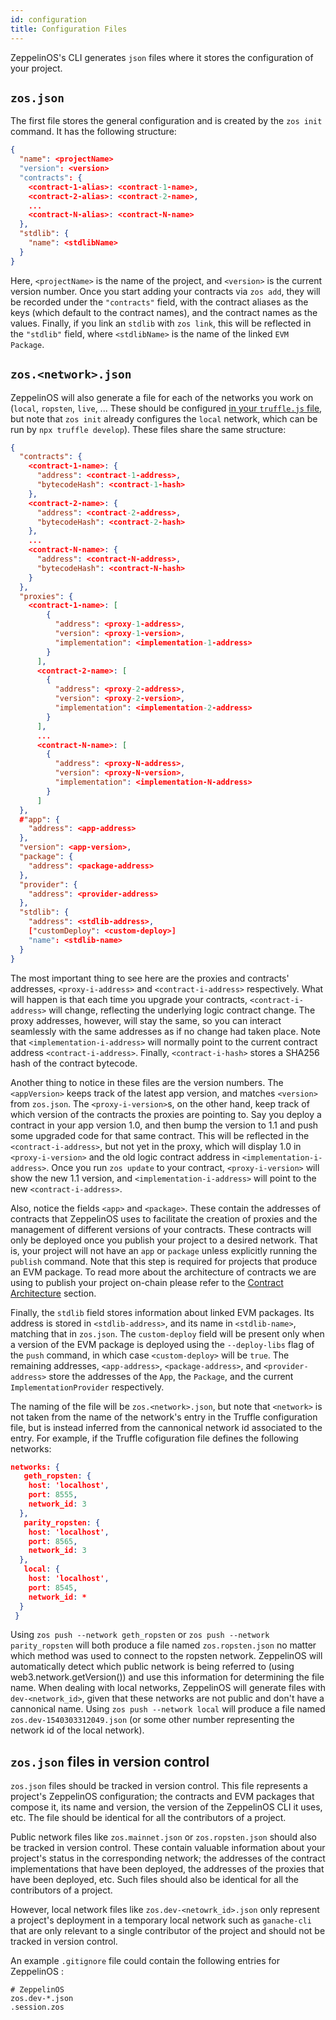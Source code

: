 ```yaml
---
id: configuration
title: Configuration Files
---
```


ZeppelinOS's CLI generates `json` files where it stores the configuration of your project.


## `zos.json`
The first file stores the general configuration and is created by the `zos init` command. It has the following structure:

```json
{
  "name": <projectName>
  "version": <version>
  "contracts": {
    <contract-1-alias>: <contract-1-name>,
    <contract-2-alias>: <contract-2-name>,
    ...
    <contract-N-alias>: <contract-N-name>
  },
  "stdlib": {
    "name": <stdlibName>
  }
}
```

Here, `<projectName>` is the name of the project, and `<version>` is the current version number. Once you start adding your contracts via `zos add`, they will be recorded under the `"contracts"` field, with the contract aliases as the keys (which default to the contract names), and the contract names as the values. Finally, if you link an `stdlib` with `zos link`, this will be reflected in the `"stdlib"` field, where `<stdlibName>` is the name of the linked `EVM Package`.


## `zos.<network>.json`
ZeppelinOS will also generate a file for each of the networks you work on (`local`, `ropsten`, `live`, ... These should be configured [in your `truffle.js` file](http://truffleframework.com/docs/advanced/configuration#networks), but note that `zos init` already configures the `local` network, which can be run by `npx truffle develop`). These files share the same structure:

```json
{
  "contracts": {
    <contract-1-name>: {
      "address": <contract-1-address>,
      "bytecodeHash": <contract-1-hash>
    },
    <contract-2-name>: {
      "address": <contract-2-address>,
      "bytecodeHash": <contract-2-hash>
    },
    ...
    <contract-N-name>: {
      "address": <contract-N-address>,
      "bytecodeHash": <contract-N-hash>
    }
  },
  "proxies": {
    <contract-1-name>: [
        {
          "address": <proxy-1-address>,
          "version": <proxy-1-version>,
          "implementation": <implementation-1-address>
        }
      ],
      <contract-2-name>: [
        {
          "address": <proxy-2-address>,
          "version": <proxy-2-version>,
          "implementation": <implementation-2-address>
        }
      ],
      ...
      <contract-N-name>: [
        {
          "address": <proxy-N-address>,
          "version": <proxy-N-version>,
          "implementation": <implementation-N-address>
        }
      ]
  },
  #"app": {
    "address": <app-address>
  },
  "version": <app-version>,
  "package": {
    "address": <package-address>
  },
  "provider": {
    "address": <provider-address>
  },
  "stdlib": {
    "address": <stdlib-address>,
    ["customDeploy": <custom-deploy>]
    "name": <stdlib-name>
  }
}
```

The most important thing to see here are the proxies and contracts' addresses, `<proxy-i-address>` and `<contract-i-address>` respectively. What will happen is that each time you upgrade your contracts, `<contract-i-address>` will change, reflecting the underlying logic contract change. The proxy addresses, however, will stay the same, so you can interact seamlessly with the same addresses as if no change had taken place. Note that `<implementation-i-address>` will normally point to the current contract address `<contract-i-address>`. Finally, `<contract-i-hash>` stores a SHA256 hash of the contract bytecode.

Another thing to notice in these files are the version numbers. The `<appVersion>` keeps track of the latest app version, and matches `<version>` from `zos.json`. The `<proxy-i-version>`s, on the other hand, keep track of which version of the contracts the proxies are pointing to. Say you deploy a contract in your app version 1.0, and then bump the version to 1.1 and push some upgraded code for that same contract. This will be reflected in the `<contract-i-address>`, but not yet in the proxy, which will display 1.0 in `<proxy-i-version>` and the old logic contract address in `<implementation-i-address>`. Once you run `zos update` to your contract, `<proxy-i-version>` will show the new 1.1 version, and `<implementation-i-address>` will point to the new `<contract-i-address>`.

Also, notice the fields `<app>` and `<package>`. These contain the addresses of contracts that ZeppelinOS uses to facilitate the creation of proxies and the management of different versions of your contracts. These contracts will only be deployed once you publish your project to a desired network. That is, your project will not have an `app` or `package` unless explicitly running the `publish` command. Note that this step is required for projects that produce an EVM package. To read more about the architecture of contracts we are using to publish your project on-chain please refer to the [Contract Architecture](https://docs.zeppelinos.org/docs/architecture.html) section.

Finally, the `stdlib` field stores information about linked EVM packages. Its address is stored in `<stdlib-address>`, and its name in `<stdlib-name>`, matching that in `zos.json`. The `custom-deploy` field will be present only when a version of the EVM package is deployed using the `--deploy-libs` flag of the `push` command, in which case `<custom-deploy>` will be `true`. The remaining addresses, `<app-address>`, `<package-address>`, and `<provider-address>` store the addresses of the `App`, the `Package`, and the current `ImplementationProvider` respectively.

The naming of the file will be `zos.<network>.json`, but note that `<network>` is not taken from the name of the network's entry in the Truffle configuration file, but is instead inferred from the cannonical network id associated to the entry. For example, if the Truffle cofiguration file defines the following networks:

```json
networks: {
   geth_ropsten: {
    host: 'localhost',
    port: 8555,
    network_id: 3
  },
   parity_ropsten: {
    host: 'localhost',
    port: 8565,
    network_id: 3
  },
   local: {
    host: 'localhost',
    port: 8545,
    network_id: *
  }
 }
```
 Using `zos push --network geth_ropsten` or `zos push --network parity_ropsten` will both produce a file named `zos.ropsten.json` no matter which method was used to connect to the ropsten network. ZeppelinOS will automatically detect which public network is being referred to (using web3.network.getVersion()) and use this information for determining the file name.
 When dealing with local networks, ZeppelinOS will generate files with `dev-<network_id>`, given that these networks are not public and don't have a cannonical name. Using `zos push --network local` will produce a file named `zos.dev-1540303312049.json` (or some other number representing the network id of the local network).

## `zos.json` files in version control

`zos.json` files should be tracked in version control. This file represents a project's ZeppelinOS configuration; the contracts and EVM packages that compose it, its name and version, the version of the ZeppelinOS CLI it uses, etc. The file should be identical for all the contributors of a project.

Public network files like `zos.mainnet.json` or `zos.ropsten.json` should also be tracked in version control. These contain valuable information about your project's status in the corresponding network; the addresses of the contract implementations that have been deployed, the addresses of the proxies that have been deployed, etc. Such files should also be identical for all the contributors of a project.

However, local network files like `zos.dev-<netowrk_id>.json` only represent a project's deployment in a temporary local network such as `ganache-cli` that are only relevant to a single contributor of the project and should not be tracked in version control.

An example `.gitignore` file could contain the following entries for ZeppelinOS :

```
# ZeppelinOS
zos.dev-*.json
.session.zos
```
